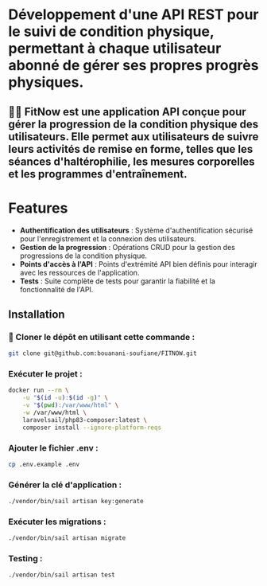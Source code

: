 # Développement d'une API REST pour le suivi de condition physique, permettant à chaque utilisateur abonné de gérer ses propres progrès physiques.

## 🧑‍💻 FitNow est une application API conçue pour gérer la progression de la condition physique des utilisateurs. Elle permet aux utilisateurs de suivre leurs activités de remise en forme, telles que les séances d'haltérophilie, les mesures corporelles et les programmes d'entraînement.

# Features

- **Authentification des utilisateurs** : Système d'authentification sécurisé pour l'enregistrement et la connexion des utilisateurs.
- **Gestion de la progression** : Opérations CRUD pour la gestion des progressions de la condition physique.
- **Points d'accès à l'API** : Points d'extrémité API bien définis pour interagir avec les ressources de l'application.
- **Tests** : Suite complète de tests pour garantir la fiabilité et la fonctionnalité de l'API.

## Installation

### 🔗 Cloner le dépôt en utilisant cette commande :

```bash
git clone git@github.com:bouanani-soufiane/FITNOW.git
```
### Exécuter le projet :

```bash
docker run --rm \
    -u "$(id -u):$(id -g)" \
    -v "$(pwd):/var/www/html" \
    -w /var/www/html \
    laravelsail/php83-composer:latest \
    composer install --ignore-platform-reqs
```
### Ajouter le fichier .env :

```bash
cp .env.example .env
```
### Générer la clé d'application :

```bash
./vendor/bin/sail artisan key:generate
```
### Exécuter les migrations :

```bash
./vendor/bin/sail artisan migrate
```
### Testing :

```bash
./vendor/bin/sail artisan test
```
